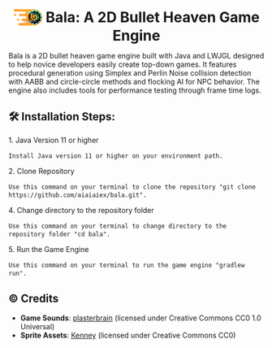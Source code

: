<p align="center">
  <img src="BALA - LOGO (TRANSPARENT).png" alt="BALA LOGO" width="60" style="vertical-align: middle;"/>
  <span style="font-size: 2em; font-weight: bold; vertical-align: middle;">Bala: A 2D Bullet Heaven Game Engine</span>
</p>

<p>Bala is a 2D bullet heaven game engine built with Java and LWJGL designed to help novice developers easily create top-down games. It features procedural generation using Simplex and Perlin Noise collision detection with AABB and circle-circle methods and flocking AI for NPC behavior. The engine also includes tools for performance testing through frame time logs.</p>

<h2>🛠️ Installation Steps:</h2>

<p>1. Java Version 11 or higher</p>

```
Install Java version 11 or higher on your environment path.
```

<p>2. Clone Repository</p>

```
Use this command on your terminal to clone the repository "git clone https://github.com/aiaiaiex/bala.git".
```

<p>4. Change directory to the repository folder</p>

```
Use this command on your terminal to change directory to the repository folder "cd bala".
```

<p>5. Run the Game Engine</p>

```
Use this command on your terminal to run the game engine "gradlew run".
```

<h2>©️ Credits</h2>

- **Game Sounds**: [plasterbrain](https://freesound.org/) (licensed under Creative Commons CC0 1.0 Universal)
- **Sprite Assets**: [Kenney](https://opengameart.org/) (licensed under 	Creative Commons CC0)